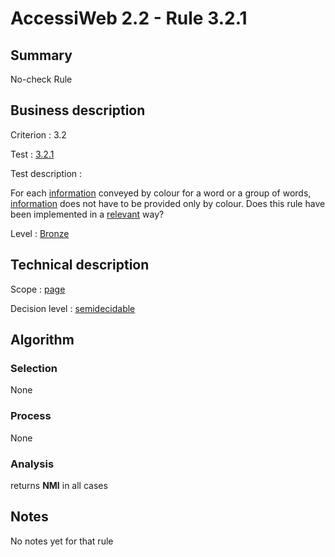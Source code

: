 # AccessiWeb 2.2 - Rule 3.2.1

## Summary

No-check Rule

## Business description

Criterion : 3.2

Test : [3.2.1](http://www.accessiweb.org/index.php/accessiweb-22-english-version.html#test-3-2-1)

Test description :

For each [information](http://www.accessiweb.org/index.php/glossary-76.html#mInfoCouleur) conveyed by colour for a word or a group of words, [information](http://www.accessiweb.org/index.php/glossary-76.html#mInfoCouleur) does not have to be provided only by colour. Does this rule have been implemented in a
[relevant](http://www.accessiweb.org/index.php/glossary-76.html#mPertinence) way?

Level : [Bronze](/en/category/rules-design/accessiweb-11/level/bronze)

## Technical description

Scope : [page](/en/category/rules-design/accessiweb-11/scope/page)

Decision level :
[semidecidable](/en/category/rules-design/accessiweb-11/decision-level/semidecidable)

## Algorithm

### Selection

None

### Process

None

### Analysis

returns **NMI** in all cases

## Notes

No notes yet for that rule
